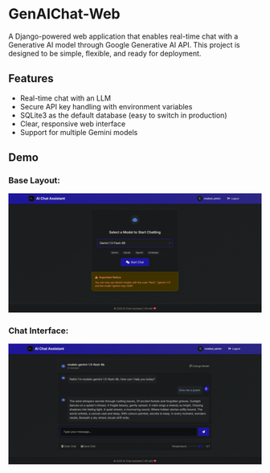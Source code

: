 # GenAIChat-Web

A Django-powered web application that enables real-time chat with a Generative AI model through Google Generative AI API. This project is designed to be simple, flexible, and ready for deployment.

## Features

- Real-time chat with an LLM
- Secure API key handling with environment variables
- SQLite3 as the default database (easy to switch in production)
- Clear, responsive web interface
- Support for multiple Gemini models

## Demo

### Base Layout:
![Base Layout](/demo/base.png)

### Chat Interface:
![Chat Interface](/demo/chat.png)

